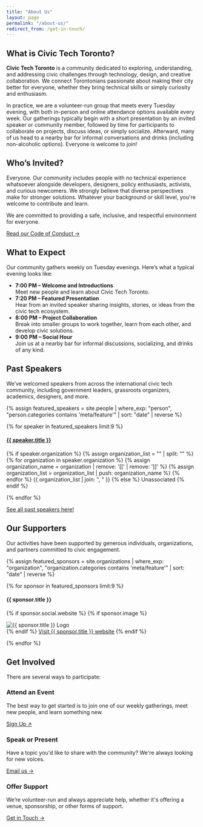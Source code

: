 ```yaml
---
title: "About Us"
layout: page
permalink: "/about-us/"
redirect_from: /get-in-touch/
---
```



<section>
  <h2>What is Civic Tech Toronto?</h2>
  <p><strong>Civic Tech Toronto</strong> is a community dedicated to exploring, understanding, and addressing civic challenges through technology, design, and creative collaboration. We connect Torontonians passionate about making their city better for everyone, whether they bring technical skills or simply curiosity and enthusiasm.</p>

  <p>In practice, we are a volunteer-run group that meets every Tuesday evening, with both in-person and online attendance options available every week. Our gatherings typically begin with a short presentation by an invited speaker or community member, followed by time for participants to collaborate on projects, discuss ideas, or simply socialize. Afterward, many of us head to a nearby bar for informal conversations and drinks (including non-alcoholic options). Everyone is welcome to join!</p>
</section>

<section>
  <h2>Who’s Invited?</h2>
  <p>Everyone. Our community includes people with no technical experience whatsoever alongside developers, designers, policy enthusiasts, activists, and curious newcomers. We strongly believe that diverse perspectives make for stronger solutions. Whatever your background or skill level, you're welcome to contribute and learn.</p>
  <p>We are committed to providing a safe, inclusive, and respectful environment for everyone.</p>
  <a href="/code-of-conduct" class="secondary">Read our Code of Conduct →</a>
</section>


<section>
  <h2>What to Expect</h2>
  <p>Our community gathers weekly on Tuesday evenings. Here’s what a typical evening looks like:</p>
  <ul>
    <li><strong>7:00 PM – Welcome and Introductions</strong><br />Meet new people and learn about Civic Tech Toronto.</li>
    <li><strong>7:20 PM – Featured Presentation</strong><br />Hear from an invited speaker sharing insights, stories, or ideas from the civic tech ecosystem.</li>
    <li><strong>8:00 PM – Project Collaboration</strong><br />Break into smaller groups to work together, learn from each other, and develop civic solutions.</li>
    <li><strong>9:00 PM – Social Hour</strong><br />Join us at a nearby bar for informal discussions, socializing, and drinks of any kind.</li>
  </ul>
</section>

<section>
<h2>Past Speakers</h2>
<p>We’ve welcomed speakers from across the international civic tech community, including government leaders, grassroots organizers, academics, designers, and more.</p>

<div class="custom_grid">
  {% assign featured_speakers = site.people | where_exp: "person", "person.categories contains 'meta/feature'" | sort: "date" | reverse %}

  {% for speaker in featured_speakers limit:9 %}
    <hgroup>
      <a href="{{speaker.url}}" alt="{{speark.title}}"><h4>{{ speaker.title }}</h4></a>
      <p>
        {% if speaker.organization %}
          {% assign organization_list = "" | split: "" %}
          {% for organization in speaker.organization %}
            {% assign organization_name = organization | remove: '[[' | remove: ']]' %}
            {% assign organization_list = organization_list | push: organization_name %}
          {% endfor %}
          {{ organization_list | join: ", " }}
        {% else %}
          Unassociated
        {% endif %}
      </p>
    </hgroup>
  {% endfor %}
</div>
<a href="{{ '/people' | relative_url }}">See all past speakers here!</a>
</section>

<section>
<h2>Our Supporters</h2>
<p>Our activities have been supported by generous individuals, organizations, and partners committed to civic engagement.</p>
<div class="custom_grid">
  {% assign featured_sponsors = site.organizations | where_exp: "organization", "organization.categories contains 'meta/feature'" | sort: "date" | reverse %}

  {% for sponsor in featured_sponsors limit:9 %}
    <div>
      <hgroup>
        <h4>{{ sponsor.title }}</h4>
        <p>
          {% if sponsor.social.website %}
          {% if sponsor.image %}
            <div class="hacknight-thumbnail">
              <img src="{{ site.baseurl }}/assets/images/organizations/{{ sponsor.image }}" alt="{{ sponsor.title }} Logo" class="hacknight-image">
            </div>
          {% endif %}
            <a href="{{ sponsor.social.website }}">Visit {{ sponsor.title }} website</a>
          {% endif %}
        </p>
      </hgroup>
    </div>
  {% endfor %}
</div>
</section>

<section>
  <h2>Get Involved</h2>
  <p>There are several ways to participate:</p>
  <div class="grid">
    <article>
      <h3>Attend an Event</h3>
      <p>The best way to get started is to join one of our weekly gatherings, meet new people, and learn something new.</p>
      <a role="button" href="https://guild.host/civic-tech-toronto/events" target="_blank">Sign Up<span aria-hidden="true">&nbsp;↗</span></a>
    </article>
    <article>
      <h3>Speak or Present</h3>
      <p>Have a topic you'd like to share with the community? We're always looking for new voices.</p>
      <a role="button" href="mailto:hi@civictech.ca">Email us →</a>
    </article>
    <article>
      <h3>Offer Support</h3>
      <p>We’re volunteer-run and always appreciate help, whether it's offering a venue, sponsorship, or other forms of support.</p>
      <a role="button" href="mailto:hi@civictech.ca">Get in Touch →</a>
    </article>
  </div>
</section>
